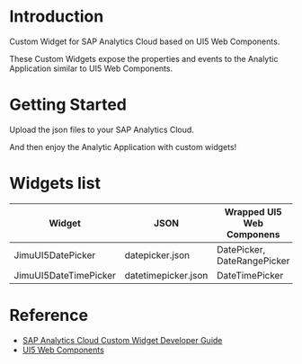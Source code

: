 # Introduction

Custom Widget for SAP Analytics Cloud based on UI5 Web Components.

These Custom Widgets expose the properties and events to the Analytic Application similar to UI5 Web Components.

# Getting Started

Upload the json files to your SAP Analytics Cloud.

And then enjoy the Analytic Application with custom widgets!

# Widgets list

| Widget | JSON | Wrapped UI5 Web Componens |
| --- | --- | --- |
| JimuUI5DatePicker | datepicker.json | DatePicker, DateRangePicker |
| JimuUI5DateTimePicker | datetimepicker.json | DateTimePicker |

# Reference

* [SAP Analytics Cloud Custom Widget Developer Guide](https://help.sap.com/docs/SAP_ANALYTICS_CLOUD/0ac8c6754ff84605a4372468d002f2bf/75311f67527c41638ceb89af9cd8af3e.html?locale=en-US)
* [UI5 Web Components](https://sap.github.io/ui5-webcomponents/playground/components)

